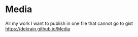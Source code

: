 # Media
All my work I want to publish in one file that cannot go to gist
https://dekrain.github.io/Media
